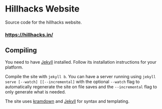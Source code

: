 # Hillhacks Website
Source code for the hillhacks website. 
### https://hillhacks.in/

## Compiling

You need to have [Jekyll](http://jekyllrb.com/) installed.  Follow its
installation instructions for your platform.

Compile the site with ``jekyll b``. You can have a server running 
using `jekyll serve [--watch] [[--incremental]` with the optional
`--watch` flag to automatically regenerate the site on file saves
and the `--incremental` flag to only generate what is needed.

The site uses [kramdown](https://kramdown.gettalong.org/syntax.html)
and [Jekyll](https://jekyllrb.com/docs/templates/) for syntax
and templating.
